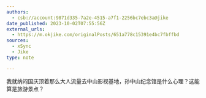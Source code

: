 ```yaml
---
authors:
  - csb://account:9871d335-7a2e-4515-a7f1-2256bc7ebc3a@jike
date_published: 2023-10-02T07:55:56Z
external_urls:
  - https://m.okjike.com/originalPosts/651a778c15391e4bc7fbffbd
sources:
  - xSync
  - Jike
type: note

---
```


我就纳闷国庆顶着那么大人流量去中山影视基地，孙中山纪念馆是什么心理？这能算是旅游景点？